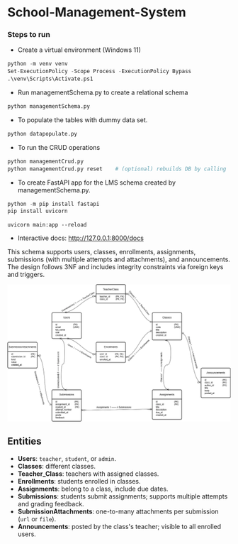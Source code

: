 # School-Management-System

### Steps to run 
- Create a virtual environment (Windows 11)
```python
python -m venv venv
Set-ExecutionPolicy -Scope Process -ExecutionPolicy Bypass
.\venv\Scripts\Activate.ps1
```

- Run managementSchema.py to create a relational schema
```python
python managementSchema.py
```

- To populate the tables with dummy data set.
```python
python datapopulate.py
```

- To run the CRUD operations
```python
python managementCrud.py
python managementCrud.py reset    # (optional) rebuilds DB by calling  managementSchema.py first
```
- To create FastAPI app for the LMS schema created by managementSchema.py.
```python
python -m pip install fastapi
pip install uvicorn
```
```uvicorn
uvicorn main:app --reload
```

- Interactive docs:
    http://127.0.0.1:8000/docs



This schema supports users, classes, enrollments, assignments, submissions (with multiple attempts and attachments), and announcements.
The design follows 3NF and includes integrity constraints via foreign keys and triggers.

![Diagram](ERD1.webp)


## Entities
- **Users**: `teacher`, `student`, or `admin`.
- **Classes**: different classes.
- **Teacher_Class**: teachers with assigned classes.
- **Enrollments**: students enrolled in classes.
- **Assignments**: belong to a class, include due dates.
- **Submissions**: students submit assignments; supports multiple attempts and grading feedback.
- **SubmissionAttachments**: one-to-many attachments per submission (`url` or `file`).
- **Announcements**: posted by the class's teacher; visible to all enrolled users.

<!-- ## Key Constraints
- `Users.role` CHECK in ('teacher','student','admin').
- `Classes.teacher_id` FK → `Users(id)` and must have `role='teacher'` (trigger enforced).
- `Enrollments(user_id,class_id)` composite PK; `user_id` must have `role='student'` (trigger).
- `Assignments.class_id` FK → `Classes(id)`.
- `Submissions(assignment_id, student_id, attempt_number)` UNIQUE to allow multiple attempts.
- Submitting user must be enrolled in the class for the assignment (trigger).
- `Announcements.author_id` must equal the class’s `teacher_id` (trigger).

## Indexes
- FKs are indexed: `Classes.teacher_id`, `Enrollments.user_id`, `Enrollments.class_id`,
  `Assignments.class_id`, `Assignments.due_at`, `Submissions.assignment_id`, `Submissions.student_id`,
  `Submissions.submitted_at`, `SubmissionAttachments.submission_id`, `Announcements.class_id`, `Announcements.posted_at`. -->

<!-- ## Example Queries
- All assignments for a class:
  ```sql
  SELECT * FROM Assignments WHERE class_id=? ORDER BY due_at;
  ```
- Students in a class:
  ```sql
  SELECT u.* FROM Enrollments e JOIN Users u ON u.id=e.user_id WHERE e.class_id=?;
  ```
- Latest submission per student for an assignment:
  ```sql
  SELECT s.*
  FROM Submissions s
  WHERE s.assignment_id=?
    AND NOT EXISTS (
      SELECT 1 FROM Submissions s2
      WHERE s2.assignment_id=s.assignment_id
        AND s2.student_id=s.student_id
        AND (s2.attempt_number > s.attempt_number OR (s2.attempt_number = s.attempt_number AND s2.submitted_at > s.submitted_at))
    );
  ``` -->
